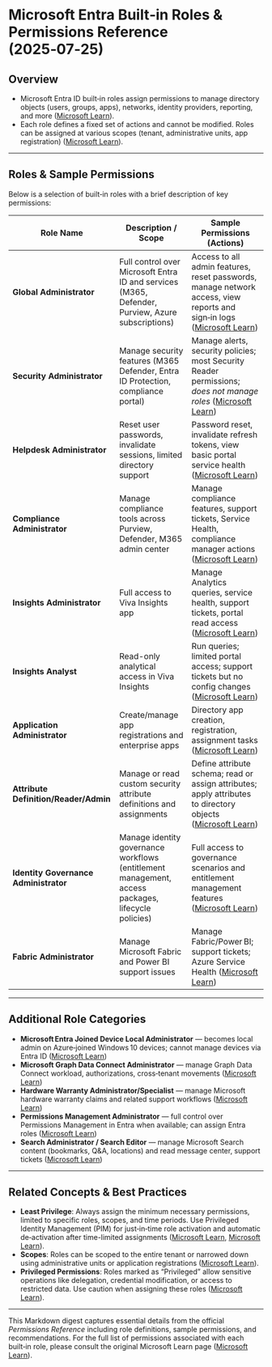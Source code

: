 # Microsoft Entra Built‑in Roles & Permissions Reference (2025‑07‑25)

## Overview

* Microsoft Entra ID built‑in roles assign permissions to manage directory objects (users, groups, apps), networks, identity providers, reporting, and more ([Microsoft Learn][1]).
* Each role defines a fixed set of actions and cannot be modified. Roles can be assigned at various scopes (tenant, administrative units, app registration) ([Microsoft Learn][1]).

---

## Roles & Sample Permissions

Below is a selection of built‑in roles with a brief description of key permissions:

| Role Name                             | Description / Scope                                                                                | Sample Permissions (Actions)                                                                                               |
| ------------------------------------- | -------------------------------------------------------------------------------------------------- | -------------------------------------------------------------------------------------------------------------------------- |
| **Global Administrator**              | Full control over Microsoft Entra ID and services (M365, Defender, Purview, Azure subscriptions)   | Access to all admin features, reset passwords, manage network access, view reports and sign‑in logs ([Microsoft Learn][1]) |
| **Security Administrator**            | Manage security features (M365 Defender, Entra ID Protection, compliance portal)                   | Manage alerts, security policies; most Security Reader permissions; *does not manage roles* ([Microsoft Learn][1])         |
| **Helpdesk Administrator**            | Reset user passwords, invalidate sessions, limited directory support                               | Password reset, invalidate refresh tokens, view basic portal service health ([Microsoft Learn][1])                         |
| **Compliance Administrator**          | Manage compliance tools across Purview, Defender, M365 admin center                                | Manage compliance features, support tickets, Service Health, compliance manager actions ([Microsoft Learn][1])             |
| **Insights Administrator**            | Full access to Viva Insights app                                                                   | Manage Analytics queries, service health, support tickets, portal read access ([Microsoft Learn][1])                       |
| **Insights Analyst**                  | Read-only analytical access in Viva Insights                                                       | Run queries; limited portal access; support tickets but no config changes ([Microsoft Learn][1])                           |
| **Application Administrator**         | Create/manage app registrations and enterprise apps                                                | Directory app creation, registration, assignment tasks ([Microsoft Learn][1])                                              |
| **Attribute Definition/Reader/Admin** | Manage or read custom security attribute definitions and assignments                               | Define attribute schema; read or assign attributes; apply attributes to directory objects ([Microsoft Learn][1])           |
| **Identity Governance Administrator** | Manage identity governance workflows (entitlement management, access packages, lifecycle policies) | Full access to governance scenarios and entitlement management features ([Microsoft Learn][1])                             |
| **Fabric Administrator**              | Manage Microsoft Fabric and Power BI support issues                                                | Manage Fabric/Power BI; support tickets; Azure Service Health ([Microsoft Learn][1])                                       |

---

## Additional Role Categories

* **Microsoft Entra Joined Device Local Administrator** — becomes local admin on Azure‑joined Windows 10 devices; cannot manage devices via Entra ID ([Microsoft Learn][1])
* **Microsoft Graph Data Connect Administrator** — manage Graph Data Connect workload, authorizations, cross‑tenant movements ([Microsoft Learn][1])
* **Hardware Warranty Administrator/Specialist** — manage Microsoft hardware warranty claims and related support workflows ([Microsoft Learn][1])
* **Permissions Management Administrator** — full control over Permissions Management in Entra when available; can assign Entra roles ([Microsoft Learn][1])
* **Search Administrator / Search Editor** — manage Microsoft Search content (bookmarks, Q\&A, locations) and read message center, support tickets ([Microsoft Learn][1])

---

## Related Concepts & Best Practices

* **Least Privilege**: Always assign the minimum necessary permissions, limited to specific roles, scopes, and time periods. Use Privileged Identity Management (PIM) for just‑in‑time role activation and automatic de‑activation after time-limited assignments ([Microsoft Learn][2], [Microsoft Learn][3]).
* **Scopes**: Roles can be scoped to the entire tenant or narrowed down using administrative units or application registrations ([Microsoft Learn][4]).
* **Privileged Permissions**: Roles marked as “Privileged” allow sensitive operations like delegation, credential modification, or access to restricted data. Use caution when assigning these roles ([Microsoft Learn][5]).

---

This Markdown digest captures essential details from the official *Permissions Reference* including role definitions, sample permissions, and recommendations. For the full list of permissions associated with each built‑in role, please consult the original Microsoft Learn page ([Microsoft Learn][6]).

[1]: https://learn.microsoft.com/en-us/entra/identity/role-based-access-control/permissions-reference?utm_source=chatgpt.com "Microsoft Entra built-in roles"
[2]: https://learn.microsoft.com/en-us/entra/identity/role-based-access-control/best-practices?utm_source=chatgpt.com "Best practices for Microsoft Entra roles"
[3]: https://learn.microsoft.com/en-us/entra/identity/role-based-access-control/custom-overview?utm_source=chatgpt.com "Overview of role-based access control in Microsoft Entra ID"
[4]: https://learn.microsoft.com/en-us/entra/identity/role-based-access-control/manage-roles-portal?utm_source=chatgpt.com "Assign Microsoft Entra roles"
[5]: https://learn.microsoft.com/en-us/entra/identity/role-based-access-control/privileged-roles-permissions?utm_source=chatgpt.com "Privileged roles and permissions in Microsoft Entra ID (preview)"
[6]: https://learn.microsoft.com/en-us/azure/role-based-access-control/built-in-roles?utm_source=chatgpt.com "Azure built-in roles - Azure RBAC | Microsoft Learn"
